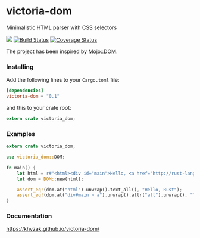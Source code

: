 # victoria-dom
Minimalistic HTML parser with CSS selectors

[![](http://meritbadge.herokuapp.com/victoria-dom)](https://crates.io/crates/victoria-dom)
[![Build Status](https://travis-ci.org/khvzak/victoria-dom.svg?branch=master)](https://travis-ci.org/khvzak/victoria-dom)
[![Coverage Status](https://coveralls.io/repos/github/khvzak/victoria-dom/badge.svg?branch=master)](https://coveralls.io/github/khvzak/victoria-dom?branch=master)

The project has been inspired by [Mojo::DOM](https://metacpan.org/pod/Mojo::DOM).

### Installing
Add the following lines to your `Cargo.toml` file:

```toml
[dependencies]
victoria-dom = "0.1"
```

and this to your crate root:
```rust
extern crate victoria_dom;
```

### Examples
```rust
extern crate victoria_dom;

use victoria_dom::DOM;

fn main() {
    let html = r#"<html><div id="main">Hello, <a href="http://rust-lang.org" alt="The Rust Programing Language">Rust</a></div></html>"#;
    let dom = DOM::new(html);

    assert_eq!(dom.at("html").unwrap().text_all(), "Hello, Rust");
    assert_eq!(dom.at("div#main > a").unwrap().attr("alt").unwrap(), "The Rust Programing Language");
}
```

### Documentation
https://khvzak.github.io/victoria-dom/
